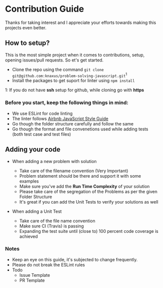 # Contribution Guide 

Thanks for taking interest and I appreciate your efforts towards making this projects even better. 

## How to setup?

This is the most simple project when it comes to contributions, setup, opening issues/pull requests. So et's get started.

- Clone the repo using the command `git clone git@github.com:knaxus/problem-solving-javascript.git`<sup>1</sup>
- Install the packages to get suport for linter using `npm install`

1: If you do not have **ssh** setup for github, while cloning go with **https** 

### Before you start, keep the following things in mind:
- We use ESLint for code linting
- The linter follows [Airbnb JavaScript Style Guide](https://github.com/airbnb/javascript)
- Go though the folder structure carefully and follow the same
- Go though the format and file convenetions used while adding tests (both test case and test files)

## Adding your code

- When adding a new problem with solution
  - Take care of the filename convention (Very Important)
  - Problem statement should be there and support it with some examples
  - Make sure you've add the **Run Time Complexity** of your solution
  - Please take care of the segregation of the Problems as per the given Folder Structure
  - It's great if you can add the Unit Tests to verify your solutions as well

- When adding a Unit Test
  - Take care of the file name convention
  - Make sure CI (Travis) is passing
  - Expanding the test suite until (close to) 100 percent code coverage is achieved

### Notes

- Keep an eye on this guide, it's subjected to change frequently.
- Please do not break the ESLint rules
- Todo
  - Issue Template
  - PR Template
